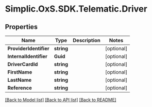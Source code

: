# Simplic.OxS.SDK.Telematic.Driver

## Properties

Name | Type | Description | Notes
------------ | ------------- | ------------- | -------------
**ProviderIdentifier** | **string** |  | [optional] 
**InternalIdentifier** | **Guid** |  | [optional] 
**DriverCardId** | **string** |  | [optional] 
**FirstName** | **string** |  | [optional] 
**LastName** | **string** |  | [optional] 
**Reference** | **string** |  | [optional] 

[[Back to Model list]](../README.md#documentation-for-models) [[Back to API list]](../README.md#documentation-for-api-endpoints) [[Back to README]](../README.md)

